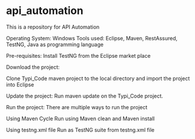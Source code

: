 # api_automation
This is a repository for API Automation

Operating System: Windows 
Tools used: Eclipse, Maven, RestAssured, TestNG, Java as programming language

Pre-requisites:
Install TestNG from the Eclipse market place

Download the project:

Clone Typi_Code maven project to the local directory and import the project into Eclipse

Update the project:
Run maven update on the Typi_Code project. 

Run the project: There are multiple ways to run the project

Using Maven Cycle
Run using Maven clean and Maven install

Using testng.xml file
Run as TestNG suite from testng.xml file

